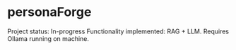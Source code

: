 # personaForge

Project status: In-progress
Functionality implemented: RAG + LLM. Requires Ollama running on machine. 